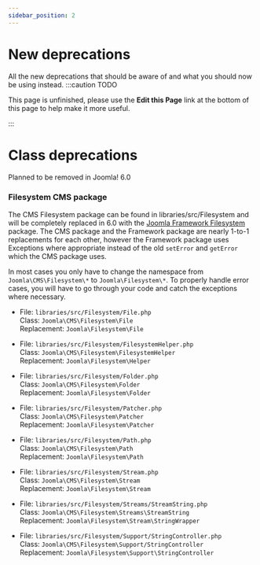 ```yaml
---
sidebar_position: 2
---
```


New deprecations
===============
All the new deprecations that should be aware of and what you should now be using instead.
:::caution TODO

This page is unfinished, please use the **Edit this Page** link at the bottom of this page to help make it more useful.

:::

# Class deprecations

Planned to be removed in Joomla! 6.0

### Filesystem CMS package
The CMS Filesystem package can be found in libraries/src/Filesystem and will be completely replaced in 6.0 with the [Joomla Framework Filesystem](https://github.com/joomla-framework/filesystem) package. The CMS package and the Framework package are nearly 1-to-1 replacements for each other, however the Framework package uses Exceptions where appropriate instead of the old `setError` and `getError` which the CMS package uses.

In most cases you only have to change the namespace from `Joomla\CMS\Filesystem\*` to `Joomla\Filesystem\*`. To properly handle error cases, you will have to go through your code and catch the exceptions where necessary.  

* File: `libraries/src/Filesystem/File.php`<br/>
  Class: `Joomla\CMS\Filesystem\File`<br/>
  Replacement: `Joomla\Filesystem\File`

* File: `libraries/src/Filesystem/FilesystemHelper.php`<br/>
  Class: `Joomla\CMS\Filesystem\FilesystemHelper`<br/>
  Replacement: `Joomla\Filesystem\Helper`

* File: `libraries/src/Filesystem/Folder.php`<br/>
  Class: `Joomla\CMS\Filesystem\Folder`<br/>
  Replacement: `Joomla\Filesystem\Folder`

* File: `libraries/src/Filesystem/Patcher.php`<br/>
  Class: `Joomla\CMS\Filesystem\Patcher`<br/>
  Replacement: `Joomla\Filesystem\Patcher`

* File: `libraries/src/Filesystem/Path.php`<br/>
  Class: `Joomla\CMS\Filesystem\Path`<br/>
  Replacement: `Joomla\Filesystem\Path`

* File: `libraries/src/Filesystem/Stream.php`<br/>
  Class: `Joomla\CMS\Filesystem\Stream`<br/>
  Replacement: `Joomla\Filesystem\Stream`

* File: `libraries/src/Filesystem/Streams/StreamString.php`<br/>
  Class: `Joomla\CMS\Filesystem\Streams\StreamString`<br/>
  Replacement: `Joomla\Filesystem\Stream\StringWrapper`

* File: `libraries/src/Filesystem/Support/StringController.php`<br/>
  Class: `Joomla\CMS\Filesystem\Support/StringController`<br/>
  Replacement: `Joomla\Filesystem\Support\StringController`



